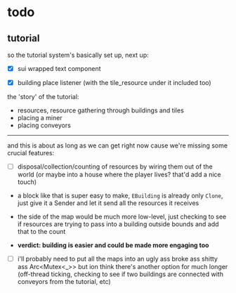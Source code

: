# todo

## tutorial

so the tutorial system's basically set up, next up:

- [x] sui wrapped text component

- [x] building place listener (with the tile_resource under it included too)

the 'story' of the tutorial:

- resources, resource gathering through buildings and tiles
- placing a miner
- placing conveyors

---

and this is about as long as we can get right now cause we're missing some crucial features:

- [ ] disposal/collection/counting of resources by wiring them out of the world (or maybe into a house where the player lives? that'd add a nice touch) <!-- this next!  -->

- a block like that is super easy to make, `EBuilding` is already only `Clone`, just give it a Sender and let it send all the resources it receives

- the side of the map would be much more low-level, just checking to see if resources are trying to pass into a building outside bounds and add that to the count

- **verdict: building is easier and could be made more engaging too**

- [ ] i'll probably need to put all the maps into an ugly ass broke ass shitty ass Arc<Mutex<_>> but ion think there's another option for much longer (off-thread ticking, checking to see if two buildings are connected with conveyors from the tutorial, etc)
